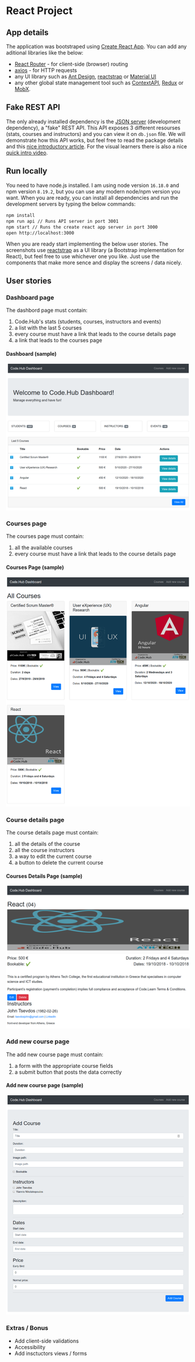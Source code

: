 # React Project

## App details

The application was bootstraped using [Create React App](https://reactjs.org/docs/create-a-new-react-app.html). You can add any aditional libraries like the below:

- [React Router](https://github.com/ReactTraining/react-router) - for client-side (browser) routing
- [axios](https://github.com/axios/axios) - for HTTP requests
- any UI library such as [Ant Design](https://ant.design/), [reactstrap](https://reactstrap.github.io/) or [Material UI](https://material-ui.com/)
- any other global state management tool such as [ContextAPI](https://reactjs.org/docs/context.html), [Redux](https://redux.js.org/) or [MobX](https://mobx.js.org/).

## Fake REST API

The only already installed dependency is the [JSON server](https://github.com/typicode/json-server) (development dependency), a "fake" REST API. This API exposes 3 different resourses (stats, courses and instructors) and you can view it on `db.json` file. We will demonstrate how this API works, but feel free to read the package details and this [nice introductory article](https://scotch.io/tutorials/json-server-as-a-fake-rest-api-in-frontend-development). For the visual learners there is also a nice [quick intro video](https://egghead.io/lessons/javascript-creating-demo-apis-with-json-server).

## Run locally

You need to have node.js installed. I am using node version `16.18.0` and npm version `8.19.2`, but you can use any modern node/npm version you want. When you are ready, you can install all dependencies and run the development servers by typing the below commands:

```shell
npm install
npm run api // Runs API server in port 3001
npm start // Runs the create react app server in port 3000
open http://localhost:3000
```

When you are ready start implementing the below user stories. The screenshots use [reactstrap](https://reactstrap.github.io/) as a UI library (a Bootstrap implementation for React), but feel free to use whichever one you like. Just use the components that make more sence and display the screens / data nicely.

## User stories

### Dashboard page

The dashbord page must contain:

1. Code.Hub's stats (students, courses, instructors and events)
2. a list with the last 5 courses
3. every course must have a link that leads to the course details page
4. a link that leads to the courses page

#### Dashboard (sample)

![Dashboard](public/dashboard.png)

### Courses page

The courses page must contain:

1. all the available courses
2. every course must have a link that leads to the course details page

#### Courses Page (sample)

![Courses Page](public/courses-page.png)

### Course details page

The course details page must contain:

1. all the details of the course
2. all the course instructors
3. a way to edit the current course
4. a button to delete the current course

#### Courses Details Page (sample)

![Courses Details Page](public/course-details-page.png)

### Add new course page

The add new course page must contain:

1. a form with the appropriate course fields
2. a submit button that posts the data correctly

#### Add new course page (sample)

![Add new course page](public/add-new-course.png)

### Extras / Bonus

- Add client-side validations
- Accessibility
- Add insctuctors views / forms
